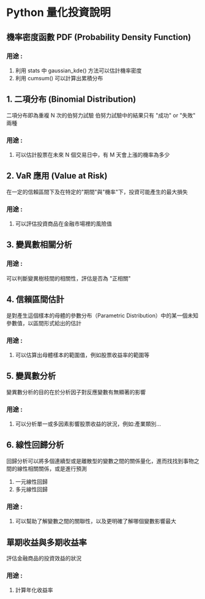 # Python 量化投資說明

## 機率密度函數 PDF (Probability Density Function)

### 用途 : 
1. 利用 stats 中 gaussian_kde() 方法可以估計機率密度
2. 利用 cumsum() 可以計算出累積分布

## 1. 二項分布 (Binomial Distribution)
二項分布即為重複 N 次的伯努力試驗
伯努力試驗中的結果只有 "成功" or "失敗" 兩種

### 用途 : 
1. 可以估計股票在未來 N 個交易日中，有 M 天會上漲的機率為多少

## 2. VaR 應用 (Value at Risk)
在一定的信賴區間下及在特定的"期間"與"機率"下，投資可能產生的最大損失

### 用途 :
1. 可以評估投資商品在金融市場裡的風險值

## 3. 變異數相關分析

### 用途 : 
可以判斷變異樹枝間的相關性，評估是否為 "正相關"

## 4. 信賴區間估計
是對產生這個樣本的母體的參數分布（Parametric Distribution）中的某一個未知參數值，以區間形式給出的估計

### 用途 :
1. 可以估算出母體樣本的範圍值，例如股票收益率的範圍等

## 5. 變異數分析
變異數分析的目的在於分析因子對反應變數有無顯著的影響

### 用途 : 
1. 可以分析單一或多因素影響股票收益的狀況，例如:產業類別...

## 6. 線性回歸分析
回歸分析可以將多個連續型或是離散型的變數之間的關係量化，進而找找到事物之間的線性相關關係，或是進行預測
1. 一元線性回歸
2. 多元線性回歸

### 用途 : 
1. 可以幫助了解變數之間的關聯性，以及更明確了解哪個變數影響最大

## 單期收益與多期收益率
評估金融商品的投資效益的狀況

### 用途 :
1. 計算年化收益率